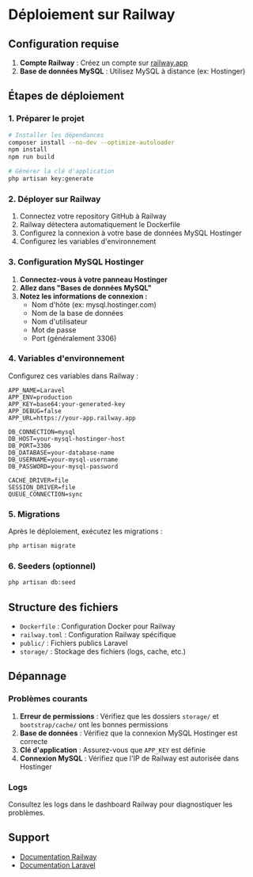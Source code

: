 # Déploiement sur Railway

## Configuration requise

1. **Compte Railway** : Créez un compte sur [railway.app](https://railway.app)
2. **Base de données MySQL** : Utilisez MySQL à distance (ex: Hostinger)

## Étapes de déploiement

### 1. Préparer le projet

```bash
# Installer les dépendances
composer install --no-dev --optimize-autoloader
npm install
npm run build

# Générer la clé d'application
php artisan key:generate
```

### 2. Déployer sur Railway

1. Connectez votre repository GitHub à Railway
2. Railway détectera automatiquement le Dockerfile
3. Configurez la connexion à votre base de données MySQL Hostinger
4. Configurez les variables d'environnement

### 3. Configuration MySQL Hostinger

1. **Connectez-vous à votre panneau Hostinger**
2. **Allez dans "Bases de données MySQL"**
3. **Notez les informations de connexion :**
   - Nom d'hôte (ex: mysql.hostinger.com)
   - Nom de la base de données
   - Nom d'utilisateur
   - Mot de passe
   - Port (généralement 3306)

### 4. Variables d'environnement

Configurez ces variables dans Railway :

```
APP_NAME=Laravel
APP_ENV=production
APP_KEY=base64:your-generated-key
APP_DEBUG=false
APP_URL=https://your-app.railway.app

DB_CONNECTION=mysql
DB_HOST=your-mysql-hostinger-host
DB_PORT=3306
DB_DATABASE=your-database-name
DB_USERNAME=your-mysql-username
DB_PASSWORD=your-mysql-password

CACHE_DRIVER=file
SESSION_DRIVER=file
QUEUE_CONNECTION=sync
```

### 5. Migrations

Après le déploiement, exécutez les migrations :

```bash
php artisan migrate
```

### 6. Seeders (optionnel)

```bash
php artisan db:seed
```

## Structure des fichiers

- `Dockerfile` : Configuration Docker pour Railway
- `railway.toml` : Configuration Railway spécifique
- `public/` : Fichiers publics Laravel
- `storage/` : Stockage des fichiers (logs, cache, etc.)

## Dépannage

### Problèmes courants

1. **Erreur de permissions** : Vérifiez que les dossiers `storage/` et `bootstrap/cache/` ont les bonnes permissions
2. **Base de données** : Vérifiez que la connexion MySQL Hostinger est correcte
3. **Clé d'application** : Assurez-vous que `APP_KEY` est définie
4. **Connexion MySQL** : Vérifiez que l'IP de Railway est autorisée dans Hostinger

### Logs

Consultez les logs dans le dashboard Railway pour diagnostiquer les problèmes.

## Support

- [Documentation Railway](https://docs.railway.app)
- [Documentation Laravel](https://laravel.com/docs)